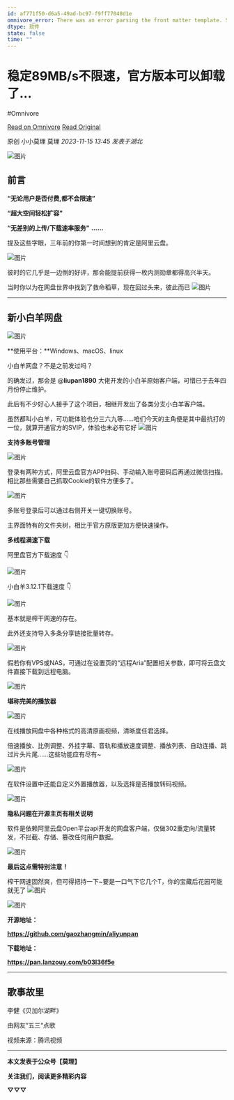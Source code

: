 ```yaml
---
id: af771f50-d6a5-49ad-bc97-f9ff77040d1e
omnivore_error: There was an error parsing the front matter template. See console for details.
dtype: 软件
state: false
time: ""
---
```


# 稳定89MB/s不限速，官方版本可以卸载了...
#Omnivore

[Read on Omnivore](https://omnivore.app/me/https-mp-weixin-qq-com-s-biz-mz-i-4-mj-uy-n-tg-1-oq-3-d-3-d-asce-18bd2d75f80)
[Read Original](https://mp.weixin.qq.com/s?__biz=MzI4MjUyNTg1OQ%3D%3D&ascene=64&clicktime=1700049354&enterid=1700049354&fasttmpl_flag=0&fasttmpl_fullversion=6944355-zh_CN-zip&fasttmpl_type=0&fontRatio=1&idx=1&mid=2247539357&passparam=searchid%3D3830066302827578388&pre_clickid=8718023307395957581-1700049354-580041&realreporttime=1700049354287&scene=26&search_click_id=8718023307395957581-1700049354-580041&sessionid=1700048788&sn=9ec88b6f29840ceabd8fb4832fdf1bc3&subscene=343)

原创  小小莫理  莫理 _2023-11-15 13:45_ _发表于湖北_ 

![图片](https://proxy-prod.omnivore-image-cache.app/0x0,s-rqvO4bXt9q6pawzgnP16A_VxKK86YXww-hTTDs8rN4/https://mmbiz.qpic.cn/mmbiz_gif/p69qCYb67zpEZZRjzAIMjOsCTMEzvkksrz3P4vnrTgtSkia4aShibC5prHTuVsdIuPS3W3icOIgXfpuaJ9L6kibicYw/640?wx_fmt=gif)

## 前言

**“无论用户是否付费,都不会限速”**

**“超大空间轻松扩容”**

**“无差别的上传/下载速率服务"** **……**

提及这些字眼，三年前的你第一时间想到的肯定是阿里云盘。

![图片](https://proxy-prod.omnivore-image-cache.app/0x0,sF6VUGimxs01LOkVYr4d3YkrggoOlm2-TTQNKim4Iw74/https://mmbiz.qpic.cn/mmbiz_png/p69qCYb67zrMSWviciavuhPxVJ3L7gZExwrI8Zu9bkDwkmDicbI4tzlLCY6Os95F50CMUvX1ibPn2A2icoVyMwUNPUg/640?wx_fmt=png&from=appmsg)

彼时的它几乎是一边倒的好评，那会能提前获得一枚内测勋章都得高兴半天。

当时你以为在网盘世界中找到了救命稻草，现在回过头来，彼此而已 ![图片](https://proxy-prod.omnivore-image-cache.app/0x0,s419HyvmPA7vu0BFHL6JoucyITFp37TkHDCnIxZnenzs/https://res.wx.qq.com/t/wx_fed/we-emoji/res/v1.3.10/assets/newemoji/Yellowdog.png)

---

## 新小白羊网盘

![图片](https://proxy-prod.omnivore-image-cache.app/0x0,sy0QWHUNfL5G9vlq9ON6CCzK2nCdOco8WyPWyCLYnWDw/https://mmbiz.qpic.cn/mmbiz_png/p69qCYb67zrMSWviciavuhPxVJ3L7gZExwia2uufxBcWlMfUo69oVE2AmD6WicHYnR98VSqLwQqwwuaVgVUUVVmRng/640?wx_fmt=png&from=appmsg)

**使用平台：**Windows、macOS、linux

小白羊网盘？不是之前发过吗？

的确发过，那会是 @**liupan1890** 大佬开发的小白羊原始客户端，可惜已于去年四月份停止维护。

此后有不少好心人接手了这个项目，相继开发出了各类分支小白羊客户端。

虽然都叫小白羊，可功能体验也分三六九等……咱们今天的主角便是其中最抗打的一位，就算开通官方的SVIP，体验也未必有它好 ![图片](https://proxy-prod.omnivore-image-cache.app/0x0,s419HyvmPA7vu0BFHL6JoucyITFp37TkHDCnIxZnenzs/https://res.wx.qq.com/t/wx_fed/we-emoji/res/v1.3.10/assets/newemoji/Yellowdog.png)

**支持多账号管理**

![图片](https://proxy-prod.omnivore-image-cache.app/0x0,sln5gETCHUEb3BArKClCo_ytkO4Npd4KbdvK1sW4a7zY/https://mmbiz.qpic.cn/mmbiz_png/p69qCYb67zrMSWviciavuhPxVJ3L7gZExwLL9WCxjWZQ5mRccLl8GoiaSdk74OqD7lG0ZU0A73CgrL2QiaWUpMKltw/640?wx_fmt=png&from=appmsg)

登录有两种方式，阿里云盘官方APP扫码、手动输入账号密码后再通过微信扫描。相比那些需要自己抓取Cookie的软件方便多了。

![图片](https://proxy-prod.omnivore-image-cache.app/0x0,sEgjeDEBGmXQWa4qrnr33gW9lBCqcn776jfVP9YB7SNA/https://mmbiz.qpic.cn/mmbiz_png/p69qCYb67zrMSWviciavuhPxVJ3L7gZExwgfDia4Rc1XFvtDZzJHjQHszHyzZ8BqfnNgIzNhIJq7pppDaX692vEQw/640?wx_fmt=png&from=appmsg)

多账号登录后可以通过右侧开关一键切换账号。

主界面特有的文件夹树，相比于官方原版更加方便快速操作。

**多线程满速下载**  

阿里盘官方下载速度 👇

![图片](https://proxy-prod.omnivore-image-cache.app/0x0,snxcIagsj7Xb3TJJa4v8G5VwE6_nBgA4gyomKsh3ok-k/https://mmbiz.qpic.cn/mmbiz_png/p69qCYb67zrMSWviciavuhPxVJ3L7gZExwoJ91ysAQj70bvQgApjF8nUImtrsPxyuaZOUIhq1FY9KKm1E2NgxN2A/640?wx_fmt=png&from=appmsg)

小白羊3.12.1下载速度 👇

![图片](https://proxy-prod.omnivore-image-cache.app/0x0,sRuLH6Rozf9ttaEv7qafa-kz6Ct8J6dFg0dipkHqKD6k/https://mmbiz.qpic.cn/mmbiz_jpg/p69qCYb67zrMSWviciavuhPxVJ3L7gZExw4JJLGS9mGRichCxJibl0AHiar7egNvMk66FvbhGKbxPGwPq0tcdapjqxA/640?wx_fmt=jpeg&from=appmsg)

基本就是榨干网速的存在。

此外还支持导入多条分享链接批量转存。

![图片](https://proxy-prod.omnivore-image-cache.app/0x0,sNXmg1_V1xq1tCcC2JgQQn7NJ-7X2_n27Bs3XylSX3SQ/https://mmbiz.qpic.cn/mmbiz_png/p69qCYb67zrMSWviciavuhPxVJ3L7gZExw5SUpYEA6aenqpowKXZAeCL3G9Rzv2dobnjSaQ9CHoSytExQqbTcVMw/640?wx_fmt=png&from=appmsg)

假若你有VPS或NAS，可通过在设置页的“远程Aria”配置相关参数，即可将云盘文件直接下载到远程电脑。

![图片](https://proxy-prod.omnivore-image-cache.app/0x0,sPbOi-z5cwcyg4UAvcITNPrpXb8aaEqcSm2_RH1I_dW0/https://mmbiz.qpic.cn/mmbiz_png/p69qCYb67zrMSWviciavuhPxVJ3L7gZExw8d5YmRiazaqgdMl4qpEdL5lWSWxjXiceviagBVuicx78eicFg6AnFiajE9Mg/640?wx_fmt=png&from=appmsg)

**堪称完美的播放器**

![图片](https://proxy-prod.omnivore-image-cache.app/0x0,sdFHi6dvXK6dRZQNuqNMJRG6V3YFE9C5uOoR4D7uiU3g/https://mmbiz.qpic.cn/mmbiz_png/p69qCYb67zrMSWviciavuhPxVJ3L7gZExwjbmV1UricN35TIrVq79rWP5MHnVSQW0W7FmM02qib3pphFJicQRU5Vakg/640?wx_fmt=png&from=appmsg)

在线播放网盘中各种格式的高清原画视频，清晰度任君选择。

倍速播放、比例调整、外挂字幕、音轨和播放速度调整、播放列表、自动连播、跳过片头片尾……这些功能应有尽有\~

![图片](https://proxy-prod.omnivore-image-cache.app/0x0,slQqhwsM1JpDscg6EbEYTcCDFCtGz_S9_Q7O2spHvX2Y/https://mmbiz.qpic.cn/mmbiz_png/p69qCYb67zrMSWviciavuhPxVJ3L7gZExwMvKuibYDkpUzHqebHTQLU0ibGcDZbKzOgic2rNF3E7GvT2Axic8n5ZdicMA/640?wx_fmt=png&from=appmsg)

在软件设置中还能自定义外置播放器，以及选择是否播放转码视频。

![图片](https://proxy-prod.omnivore-image-cache.app/0x0,sk24nPIkR-7aEgTBNhiUq0SZHsgVPdPhlzqJWFSPike8/https://mmbiz.qpic.cn/mmbiz_png/p69qCYb67zrMSWviciavuhPxVJ3L7gZExwXxAmuaXj0rl2yUnZzjRHkEIQmxic9Jicw6Hx4hB3BcEJjueXgllcPFCg/640?wx_fmt=png&from=appmsg)

**隐私问题在开源主页有相关说明**

软件是依赖阿里云盘Open平台api开发的网盘客户端，仅做302重定向/流量转发，不拦截、存储、篡改任何用户数据。

![图片](https://proxy-prod.omnivore-image-cache.app/0x0,sjbctljoAXsrWZsv8Dl2dVcTo91gFQvcTNj6AxK9XW80/https://mmbiz.qpic.cn/mmbiz_png/p69qCYb67zrMSWviciavuhPxVJ3L7gZExwMeW6k3yoIbsrpnLOuTg6IY2FiasqO6kSlibVo4huwgQJK9tMxgEhzDeA/640?wx_fmt=png&from=appmsg)

**最后这点需特别注意！**

榨干网速固然爽，但可得把持一下\~要是一口气下它几个T，你的宝藏后花园可能就无了 ![图片](https://proxy-prod.omnivore-image-cache.app/0x0,s419HyvmPA7vu0BFHL6JoucyITFp37TkHDCnIxZnenzs/https://res.wx.qq.com/t/wx_fed/we-emoji/res/v1.3.10/assets/newemoji/Yellowdog.png)

![图片](https://proxy-prod.omnivore-image-cache.app/0x0,sQaLBfU-cN8Hl7v5m3JgclHGocm4x0waRoxPbYkSJqSw/https://mmbiz.qpic.cn/mmbiz_png/p69qCYb67zrMSWviciavuhPxVJ3L7gZExw4qGPUWozwNnhBKzQeUeSGWfXxn04SDajL9vgnxgDiahlExYfWWSVXlQ/640?wx_fmt=png&from=appmsg)

**开源地址：**

**https://github.com/gaozhangmin/aliyunpan**

**下载地址：**

**https://pan.lanzouy.com/b03l36f5e**

---

## 歌事故里  

李健《贝加尔湖畔》  

由网友“五三“点歌

视频来源：腾讯视频

---

**本文发表于公众号【莫理】**

**关注我们，阅读更多精彩内容**

**▽▽▽**

